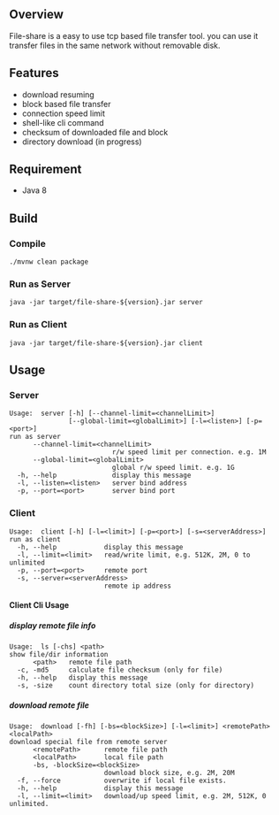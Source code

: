 ## Overview

File-share is a easy to use tcp based file transfer tool.
you can use it transfer files in the same network without removable disk.

## Features

* download resuming
* block based file transfer
* connection speed limit
* shell-like cli command
* checksum of downloaded file and block
* directory download (in progress)

## Requirement

* Java 8

## Build

### Compile

`./mvnw clean package`

### Run as Server

`java -jar target/file-share-${version}.jar server`

### Run as Client

`java -jar target/file-share-${version}.jar client`

## Usage

### Server

```
Usage:  server [-h] [--channel-limit=<channelLimit>]
               [--global-limit=<globalLimit>] [-l=<listen>] [-p=<port>]
run as server
      --channel-limit=<channelLimit>
                          r/w speed limit per connection. e.g. 1M
      --global-limit=<globalLimit>
                          global r/w speed limit. e.g. 1G
  -h, --help              display this message
  -l, --listen=<listen>   server bind address
  -p, --port=<port>       server bind port
```

### Client

```
Usage:  client [-h] [-l=<limit>] [-p=<port>] [-s=<serverAddress>]
run as client
  -h, --help            display this message
  -l, --limit=<limit>   read/write limit, e.g. 512K, 2M, 0 to unlimited
  -p, --port=<port>     remote port
  -s, --server=<serverAddress>
                        remote ip address
```

#### Client Cli Usage

##### display remote file info

```
Usage:  ls [-chs] <path>
show file/dir information
      <path>   remote file path
  -c, -md5     calculate file checksum (only for file)
  -h, --help   display this message
  -s, -size    count directory total size (only for directory)
```

##### download remote file

```
Usage:  download [-fh] [-bs=<blockSize>] [-l=<limit>] <remotePath> <localPath>
download special file from remote server
      <remotePath>      remote file path
      <localPath>       local file path
      -bs, -blockSize=<blockSize>
                        download block size, e.g. 2M, 20M
  -f, --force           overwrite if local file exists.
  -h, --help            display this message
  -l, --limit=<limit>   download/up speed limit, e.g. 2M, 512K, 0 unlimited.
```
